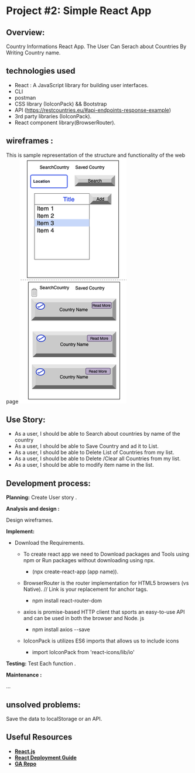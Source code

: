 

# Project #2: Simple React App

## Overview:
Country Informations React App.
The User Can Serach about Countries By Writing Country name.
## technologies used
 * React :
  A JavaScript library for building user interfaces.
 * CLI
 * postman
 * CSS library (IoIconPack) && Bootstrap
 * API (https://restcountries.eu/#api-endpoints-response-example) 
 * 3rd party libraries (IoIconPack).
 * React component library(BrowserRouter).
## wireframes :
This is sample representation of the structure and functionality of the web page
![Getting Started](wireFrames.png)

## Use Story:
* As a user, I should be able to Search about countries by name of the country
*  As a user, I should be able to Save 
 Country and ad it to List.
 * As a user, I should be able to Delete List of Countries from my list.
 * As a user, I should be able to Delete /Clear all Countries from my list.
 * As a user, I should be able to modify item name in the list.

 ##  Development process:

**Planning:** Create User story .

**Analysis and design :**

Design wireframes.

**Implement:** 
- Download the Requirements.
  * To create react app we need to Download packages and Tools using npm
    or Run packages without downloading using npx. 
     * (npx create-react-app  (app name)).
  * BrowserRouter is the router implementation for HTML5 browsers (vs Native). // Link is your replacement for anchor tags.
     * npm install react-router-dom

  *   axios is promise-based HTTP client that sports an easy-to-use API and can be used in both the browser and Node. js
      * npm install axios --save 
  * IoIconPack is utilizes ES6 imports that allows us to include icons
      * import IoIconPack from 'react-icons/lib/io'


**Testing:** 
Test Each function .

**Maintenance :**

...
## unsolved problems:
Save the data to localStorage or an API.

## Useful Resources
- **[React.js](https://reactjs.org/)**
- **[React Deployment Guide](https://github.com/gitname/react-gh-pages)**
- **[GA Repo](https://github.com/sei-entropy/project-2-prompt)** 
 

